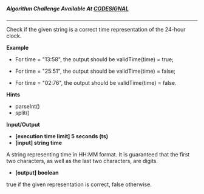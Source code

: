 ##### Algorithm Challenge Available At [CODESIGNAL](https://app.codesignal.com/arcade/code-arcade/time-river/ywMyCTspqGXPWRZx5)

---

Check if the given string is a correct time representation of the 24-hour clock.

**Example**

- For time = "13:58", the output should be
  validTime(time) = true;

- For time = "25:51", the output should be
  validTime(time) = false;

- For time = "02:76", the output should be
  validTime(time) = false.

**Hints**

- parseInt()
- split()

**Input/Output**

- **[execution time limit] 5 seconds (ts)**
- **[input] string time**

A string representing time in HH:MM format. It is guaranteed that the first two characters, as well as the last two characters, are digits.

- **[output] boolean**

true if the given representation is correct, false otherwise.
